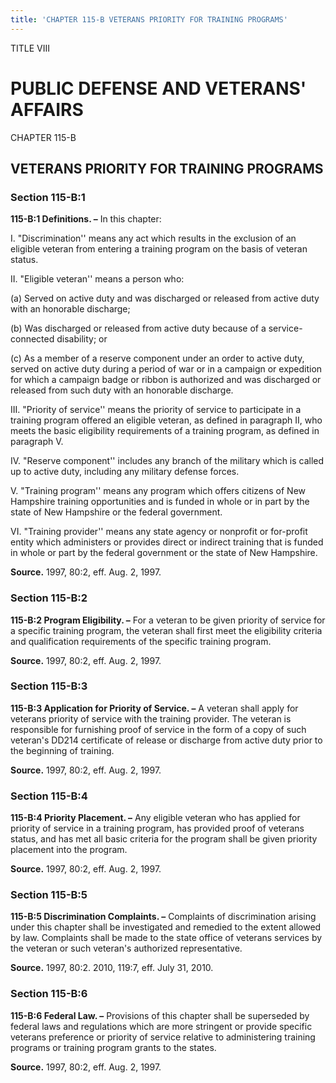 ```yaml
---
title: 'CHAPTER 115-B VETERANS PRIORITY FOR TRAINING PROGRAMS'
---
```


TITLE VIII
                                             
PUBLIC DEFENSE AND VETERANS' AFFAIRS
====================================

CHAPTER 115-B
                                             
VETERANS PRIORITY FOR TRAINING PROGRAMS
---------------------------------------

### Section 115-B:1

 **115-B:1 Definitions. –** In this chapter:
                                             
 I. "Discrimination'' means any act which results in the exclusion of
an eligible veteran from entering a training program on the basis of
veteran status.
                                             
 II. "Eligible veteran'' means a person who:
                                             
 (a) Served on active duty and was discharged or released from
active duty with an honorable discharge;
                                             
 (b) Was discharged or released from active duty because of a
service-connected disability; or
                                             
 (c) As a member of a reserve component under an order to active
duty, served on active duty during a period of war or in a campaign or
expedition for which a campaign badge or ribbon is authorized and was
discharged or released from such duty with an honorable discharge.
                                             
 III. "Priority of service'' means the priority of service to
participate in a training program offered an eligible veteran, as
defined in paragraph II, who meets the basic eligibility requirements of
a training program, as defined in paragraph V.
                                             
 IV. "Reserve component'' includes any branch of the military which
is called up to active duty, including any military defense forces.
                                             
 V. "Training program'' means any program which offers citizens of
New Hampshire training opportunities and is funded in whole or in part
by the state of New Hampshire or the federal government.
                                             
 VI. "Training provider'' means any state agency or nonprofit or
for-profit entity which administers or provides direct or indirect
training that is funded in whole or part by the federal government or
the state of New Hampshire.

**Source.** 1997, 80:2, eff. Aug. 2, 1997.

### Section 115-B:2

 **115-B:2 Program Eligibility. –** For a veteran to be given
priority of service for a specific training program, the veteran shall
first meet the eligibility criteria and qualification requirements of
the specific training program.

**Source.** 1997, 80:2, eff. Aug. 2, 1997.

### Section 115-B:3

 **115-B:3 Application for Priority of Service. –** A veteran shall
apply for veterans priority of service with the training provider. The
veteran is responsible for furnishing proof of service in the form of a
copy of such veteran's DD214 certificate of release or discharge from
active duty prior to the beginning of training.

**Source.** 1997, 80:2, eff. Aug. 2, 1997.

### Section 115-B:4

 **115-B:4 Priority Placement. –** Any eligible veteran who has
applied for priority of service in a training program, has provided
proof of veterans status, and has met all basic criteria for the program
shall be given priority placement into the program.

**Source.** 1997, 80:2, eff. Aug. 2, 1997.

### Section 115-B:5

 **115-B:5 Discrimination Complaints. –** Complaints of
discrimination arising under this chapter shall be investigated and
remedied to the extent allowed by law. Complaints shall be made to the
state office of veterans services by the veteran or such veteran's
authorized representative.

**Source.** 1997, 80:2. 2010, 119:7, eff. July 31, 2010.

### Section 115-B:6

 **115-B:6 Federal Law. –** Provisions of this chapter shall be
superseded by federal laws and regulations which are more stringent or
provide specific veterans preference or priority of service relative to
administering training programs or training program grants to the
states.

**Source.** 1997, 80:2, eff. Aug. 2, 1997.
